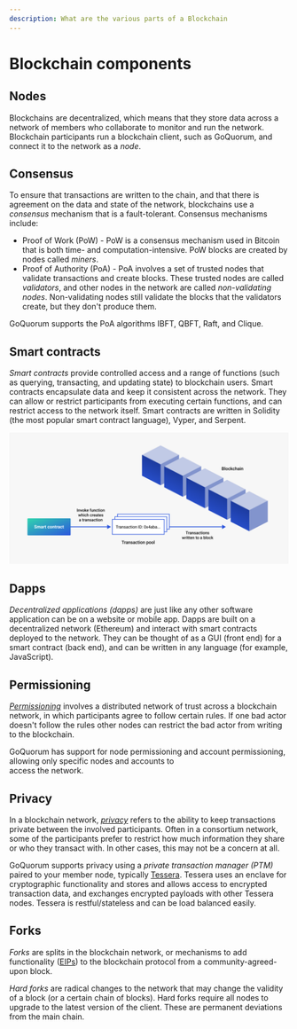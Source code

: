 ```yaml
---
description: What are the various parts of a Blockchain
---
```


# Blockchain components

## Nodes

Blockchains are decentralized, which means that they store data across a network of members who collaborate to monitor
and run the network.
Blockchain participants run a blockchain client, such as GoQuorum, and connect it to the network as a *node*.

## Consensus

To ensure that transactions are written to the chain, and that there is agreement on the data and state of the network,
blockchains use a *consensus* mechanism that is a fault-tolerant.
Consensus mechanisms include:

* Proof of Work (PoW) - PoW is a consensus mechanism used in Bitcoin that is both time- and computation-intensive.
  PoW blocks are created by nodes called *miners*.
* Proof of Authority (PoA) - PoA involves a set of trusted nodes that validate transactions and create blocks.
  These trusted nodes are called *validators*, and other nodes in the network are called *non-validating nodes*.
  Non-validating nodes still validate the blocks that the validators create, but they don't produce them.

GoQuorum supports the PoA algorithms IBFT, QBFT, Raft, and Clique.

## Smart contracts

*Smart contracts* provide controlled access and a range of functions (such as querying, transacting, and updating state)
to blockchain users.
Smart contracts encapsulate data and keep it consistent across the network.
They can allow or restrict participants from executing certain functions, and can restrict access to the network itself.
Smart contracts are written in Solidity (the most popular smart contract language), Vyper, and Serpent.

![Blockchain](../../images/smart-contract-tx.png)

## Dapps

*Decentralized applications (dapps)* are just like any other software application can be on a website or mobile app.
Dapps are built on a decentralized network (Ethereum) and interact with smart contracts deployed to the network.
They can be thought of as a GUI (front end) for a smart contract (back end), and can be written in any language (for example,
JavaScript).

## Permissioning

[*Permissioning*](../PermissionsOverview.md) involves a
distributed network of trust across a blockchain network, in which participants agree to follow certain rules.
If one bad actor doesn't follow the rules other nodes can restrict the bad actor from writing to the blockchain.

GoQuorum has support for node permissioning and account permissioning, allowing only specific nodes and accounts to\
access the network.

## Privacy

In a blockchain network, [*privacy*](../Privacy/Privacy.md) refers to
the ability to keep transactions private between the involved participants.
Often in a consortium network, some of the participants prefer to restrict how much information they share or who they
transact with.
In other cases, this may not be a concern at all.

GoQuorum supports privacy using a *private transaction manager (PTM)* paired to your member node, typically
[Tessera](https://docs.tessera.consensys.net/en/stable/).
Tessera uses an enclave for cryptographic functionality and stores and allows access to encrypted transaction data, and
exchanges encrypted payloads with other Tessera nodes.
Tessera is restful/stateless and can be load balanced easily.

## Forks

*Forks* are splits in the blockchain network, or mechanisms to add functionality ([EIPs](https://eips.ethereum.org/)) to
the blockchain protocol from a community-agreed-upon block.

*Hard forks* are radical changes to the network that may change the validity of a block (or a certain chain of blocks).
Hard forks require all nodes to upgrade to the latest version of the client.
These are permanent deviations from the main chain.
